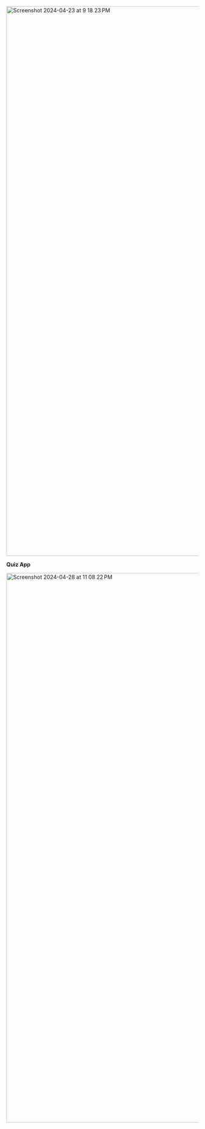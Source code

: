 
<img width="1440" alt="Screenshot 2024-04-23 at 9 18 23 PM" src="https://github.com/sruthianugraha23/Assignment/assets/167844526/10cc6a32-4881-4378-b433-2254135039b5">

**Quiz App**

<img width="1440" alt="Screenshot 2024-04-28 at 11 08 22 PM" src="https://github.com/sruthianugraha23/Assignment/assets/167844526/fc3ea9d1-f929-4bcc-ba93-3a61e07d76db">

